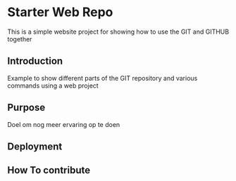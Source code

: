 # Starter Web Repo

This is a simple website project for 
showing how to use the GIT and GITHUB together

## Introduction
Example to show different parts of the GIT repository and various commands
using a web project



## Purpose
Doel om nog meer ervaring op te doen

## Deployment

## How To contribute